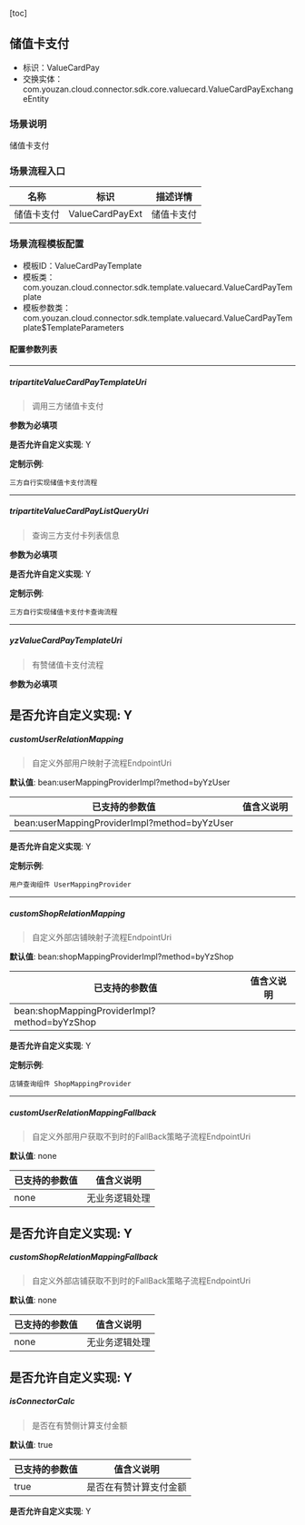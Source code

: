 [toc]

## 储值卡支付
- 标识：ValueCardPay
- 交换实体：com.youzan.cloud.connector.sdk.core.valuecard.ValueCardPayExchangeEntity
### 场景说明
储值卡支付
### 场景流程入口

名称 | 标识 | 描述详情
---|---|---
储值卡支付 | ValueCardPayExt | 储值卡支付

### 场景流程模板配置
- 模板ID：ValueCardPayTemplate
- 模板类：com.youzan.cloud.connector.sdk.template.valuecard.ValueCardPayTemplate
- 模板参数类：com.youzan.cloud.connector.sdk.template.valuecard.ValueCardPayTemplate$TemplateParameters

#### 配置参数列表

---
##### tripartiteValueCardPayTemplateUri
> 调用三方储值卡支付

**参数为必填项**


**是否允许自定义实现**: Y

**定制示例**:
```
三方自行实现储值卡支付流程
```
---
##### tripartiteValueCardPayListQueryUri
> 查询三方支付卡列表信息

**参数为必填项**


**是否允许自定义实现**: Y

**定制示例**:
```
三方自行实现储值卡支付卡查询流程
```
---
##### yzValueCardPayTemplateUri
> 有赞储值卡支付流程

**参数为必填项**


**是否允许自定义实现**: Y
---
##### customUserRelationMapping
> 自定义外部用户映射子流程EndpointUri

**默认值**: bean:userMappingProviderImpl?method=byYzUser

已支持的参数值 | 值含义说明
---|---
bean:userMappingProviderImpl?method=byYzUser | 

**是否允许自定义实现**: Y

**定制示例**:
```
用户查询组件 UserMappingProvider
```
---
##### customShopRelationMapping
> 自定义外部店铺映射子流程EndpointUri

**默认值**: bean:shopMappingProviderImpl?method=byYzShop

已支持的参数值 | 值含义说明
---|---
bean:shopMappingProviderImpl?method=byYzShop | 

**是否允许自定义实现**: Y

**定制示例**:
```
店铺查询组件 ShopMappingProvider
```
---
##### customUserRelationMappingFallback
> 自定义外部用户获取不到时的FallBack策略子流程EndpointUri

**默认值**: none

已支持的参数值 | 值含义说明
---|---
none | 无业务逻辑处理

**是否允许自定义实现**: Y
---
##### customShopRelationMappingFallback
> 自定义外部店铺获取不到时的FallBack策略子流程EndpointUri

**默认值**: none

已支持的参数值 | 值含义说明
---|---
none | 无业务逻辑处理

**是否允许自定义实现**: Y
---
##### isConnectorCalc
> 是否在有赞侧计算支付金额

**默认值**: true

已支持的参数值 | 值含义说明
---|---
true | 是否在有赞计算支付金额

**是否允许自定义实现**: Y

